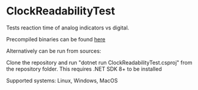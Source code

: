 # ClockReadabilityTest

Tests reaction time of analog indicators vs digital.

Precompiled binaries can be found [here](https://github.com/HermanKirshin/ClockReadabilityTest/releases/tag/1.0)

Alternatively can be run from sources:

Clone the repository and run 
"dotnet run ClockReadabilityTest.csproj"
from the repository folder. This requires .NET SDK 8+ to be installed

Supported systems: Linux, Windows, MacOS

